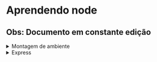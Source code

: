 # Aprendendo node

## Obs: Documento em constante edição

<details>
  <summary>Montagem de ambiente</summary>

  # Configuração do Ambiente Node.js com Yarn
  ## Dependências e bibliotecas que serão usadas
   - yarn
   - nodemon
   - esLint
   - express
   - javascript
   - mysql
   - dotenv

  ## Comandos
  ```bash
  yarn init -y         //inicializa o projeto e cria um arquivo package.json
  yarn add express     //Simplifica o desenvolvimento de aplicativos web em Node.js,baixa a pasta node_modules e o package-lock.json
  yarn add mysql2      //Instala o driver do MySQL para Node.JS
  yarn add nodemon -D  //monitora as alterações nos arquivos do projeto e reinicia automaticamente o servidor quando detecta alteração.
  yarn add dotenv      //Instala a biblioteca dotenv que facilita a leitura de variáveis de ambiente

  ```
  ## Configurando esLint
   - Ferramenta de linting que ajuda a manter um código JavaScript consistente e livre de erros.
  ```bash
  npx eslint --init
  ```
   - Pergunta 1: Terceira opção
   - Pergunta 2: Common
   - Pergunta 3: None of these
   - Pergunta 4: No
   - Pergunta 6: Node
   - Pergunta 7: Answer questions about your style
   - Pergunta 8: JSON
   - Pergunta 9: Spaces
   - Pergunta 10: Single
   - Pergunta 11: Unix
   - Pergunta 12: Yes

  #### Atualize o arquivo .eslintrc.json:
   - Vá até o arquivo .eslintrc.json e, em "indent", troque o valor de 4 para 2.

  #### Crie o arquivo .eslintignore:
   - Crie o arquivo .eslintignore e adicione os seguintes nomes de pastas:
  ```bash
  node_modules/
  dist/
  ```
  ## Configuração do Script de inicialização
  ```javascript
  "scripts": {
    "start": "node src/index.js"
  }
  ```
  ### Inicie o servidor com `yarn start` 

</details>
<details>
  <summary>Express</summary>

  # Express
  #### express()
   - Retorna uma instância de um aplicativo Express que contém funções e configurações
  
  ```javascript
  const express = require('express');
  const app = express();

  app.get('/', (req, res) => {
    res.send('Hello World!');
  });

  app.listen(3000, () => {
    console.log('Server listening on port 3000');
  });
  ```

  ## Exportação e importação de arquivos
  ### Exportação e importação com module.export
  *EXEMPLO*
   - No momento de exportação, exporta-se o dado requerido e no momento da importação, importa-se o arquivo e apenas os dados exportados serão recebidos.
   - `module.export = variavelTeste`
   - `const app = require('./app');`

  #### Exportando objetos
  ```javascript
  // No arquivo config.js
  const config = {
    chave1: 'valor1',
    chave2: 'valor2',
  };
  module.exports = config;

  // Em outro arquivo
  const config = require('./config');
  console.log(config.chave1); // valor1
  ```
  #### Exportando multiplos valores
  ```javascript
  // No arquivo utils.js
  const util1 = 'alguma coisa';
  const util2 = 'outra coisa';

  module.exports = {
    util1,
    util2,
  };

  // Em outro arquivo
  const utils = require('./utils');
  console.log(utils.util1); // alguma coisa
  ```
  
  ## Sintaxe dos métodos HTTP do aplicativo Express
  ```javascript
  app.get(path,middleware, (callback => {}))
  ```
  ```javascript
  app.get('path', (request, response) => response.send('Hello word'));
  ```
  ### response
   - Objeto que contém métodos e propriedades que permitem enviar uma resposta de volta ao cliente.

  #### Métodos do objeto response
   - `response.send(data): Envia uma resposta ao cliente. Pode ser uma string, objeto ou array`
   - `res.json(data): Envia uma resposta em formato JSON.`
   - `res.status(code): Define o código de status da resposta.`
   - `res.redirect(path): Redireciona o cliente para o caminho especificado.`

  ## request
   - Objeto que contém informações sobre a solicitação do cliente

  
</details>
